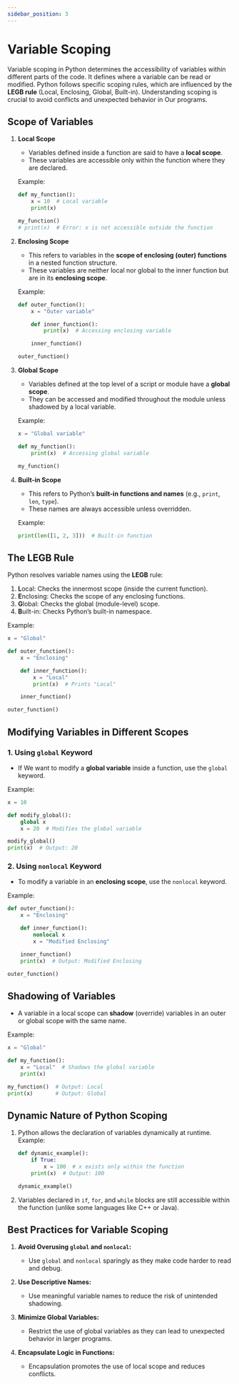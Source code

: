 ```yaml
---
sidebar_position: 3
---
```


# Variable Scoping

Variable scoping in Python determines the accessibility of variables within different parts of the code. It defines where a variable can be read or modified. Python follows specific scoping rules, which are influenced by the **LEGB rule** (Local, Enclosing, Global, Built-in). Understanding scoping is crucial to avoid conflicts and unexpected behavior in Our programs.

## Scope of Variables

1. **Local Scope**

   - Variables defined inside a function are said to have a **local scope**.
   - These variables are accessible only within the function where they are declared.

   Example:

   ```python
   def my_function():
       x = 10  # Local variable
       print(x)

   my_function()
   # print(x)  # Error: x is not accessible outside the function
   ```

2. **Enclosing Scope**

   - This refers to variables in the **scope of enclosing (outer) functions** in a nested function structure.
   - These variables are neither local nor global to the inner function but are in its **enclosing scope**.

   Example:

   ```python
   def outer_function():
       x = "Outer variable"

       def inner_function():
           print(x)  # Accessing enclosing variable

       inner_function()

   outer_function()
   ```

3. **Global Scope**

   - Variables defined at the top level of a script or module have a **global scope**.
   - They can be accessed and modified throughout the module unless shadowed by a local variable.

   Example:

   ```python
   x = "Global variable"

   def my_function():
       print(x)  # Accessing global variable

   my_function()
   ```

4. **Built-in Scope**

   - This refers to Python’s **built-in functions and names** (e.g., `print`, `len`, `type`).
   - These names are always accessible unless overridden.

   Example:

   ```python
   print(len([1, 2, 3]))  # Built-in function
   ```

## The LEGB Rule

Python resolves variable names using the **LEGB** rule:

1. **L**ocal: Checks the innermost scope (inside the current function).
2. **E**nclosing: Checks the scope of any enclosing functions.
3. **G**lobal: Checks the global (module-level) scope.
4. **B**uilt-in: Checks Python’s built-in namespace.

Example:

```python
x = "Global"

def outer_function():
    x = "Enclosing"

    def inner_function():
        x = "Local"
        print(x)  # Prints "Local"

    inner_function()

outer_function()
```

## Modifying Variables in Different Scopes

### 1. Using `global` Keyword

- If We want to modify a **global variable** inside a function, use the `global` keyword.

Example:

```python
x = 10

def modify_global():
    global x
    x = 20  # Modifies the global variable

modify_global()
print(x)  # Output: 20
```

### 2. Using `nonlocal` Keyword

- To modify a variable in an **enclosing scope**, use the `nonlocal` keyword.

Example:

```python
def outer_function():
    x = "Enclosing"

    def inner_function():
        nonlocal x
        x = "Modified Enclosing"

    inner_function()
    print(x)  # Output: Modified Enclosing

outer_function()
```

## Shadowing of Variables

- A variable in a local scope can **shadow** (override) variables in an outer or global scope with the same name.

Example:

```python
x = "Global"

def my_function():
    x = "Local"  # Shadows the global variable
    print(x)

my_function()  # Output: Local
print(x)       # Output: Global
```

## Dynamic Nature of Python Scoping

1. Python allows the declaration of variables dynamically at runtime.  
   Example:

   ```python
   def dynamic_example():
       if True:
           x = 100  # x exists only within the function
       print(x)  # Output: 100

   dynamic_example()
   ```

2. Variables declared in `if`, `for`, and `while` blocks are still accessible within the function (unlike some languages like C++ or Java).

## Best Practices for Variable Scoping

1. **Avoid Overusing `global` and `nonlocal`:**

   - Use `global` and `nonlocal` sparingly as they make code harder to read and debug.

2. **Use Descriptive Names:**

   - Use meaningful variable names to reduce the risk of unintended shadowing.

3. **Minimize Global Variables:**

   - Restrict the use of global variables as they can lead to unexpected behavior in larger programs.

4. **Encapsulate Logic in Functions:**
   - Encapsulation promotes the use of local scope and reduces conflicts.
